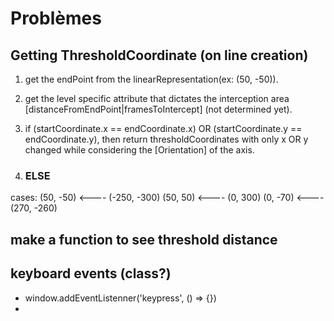 # Problèmes

## Getting ThresholdCoordinate (on line creation)
1) get the endPoint from the linearRepresentation(ex: (50, -50)).
2) get the level specific attribute that dictates the interception area [distanceFromEndPoint|framesToIntercept] (not determined yet).
3) if (startCoordinate.x == endCoordinate.x) OR (startCoordinate.y == endCoordinate.y), then return thresholdCoordinates with only
   x OR y changed while considering the [Orientation] of the axis.

4) ### ELSE
cases: 
(50, -50) <---- (-250, -300)
(50, 50)  <---- (0, 300)
(0, -70)  <---- (270, -260)

## make a function to see threshold distance

## keyboard events (class?)

- window.addEventListenner('keypress', () => {})
- 